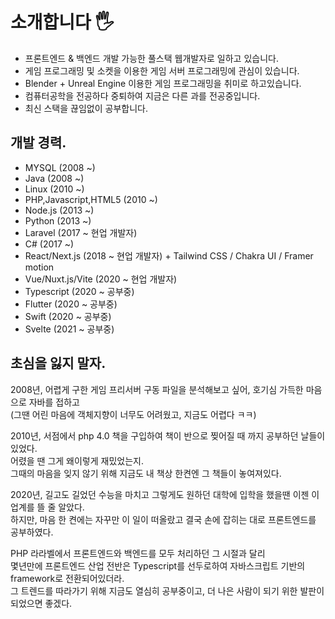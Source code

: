 # 소개합니다 🖐

- 프론트엔드 & 백엔드 개발 가능한 풀스택 웹개발자로 일하고 있습니다.
- 게임 프로그래밍 및 소켓을 이용한 게임 서버 프로그래밍에 관심이 있습니다.
- Blender + Unreal Engine 이용한 게임 프로그래밍을 취미로 하고있습니다.
- 컴퓨터공학을 전공하다 중퇴하여 지금은 다른 과를 전공중입니다.
- 최신 스택을 끊임없이 공부합니다.

## 개발 경력.

- MYSQL (2008 ~)
- Java (2008 ~)
- Linux (2010 ~)
- PHP,Javascript,HTML5 (2010 ~)
- Node.js (2013 ~)
- Python (2013 ~)
- Laravel (2017 ~ 현업 개발자)
- C# (2017 ~)
- React/Next.js (2018 ~ 현업 개발자) + Tailwind CSS / Chakra UI / Framer motion
- Vue/Nuxt.js/Vite (2020 ~ 현업 개발자)
- Typescript (2020 ~ 공부중)
- Flutter (2020 ~ 공부중)
- Swift (2020 ~ 공부중)
- Svelte (2021 ~ 공부중)
   
   
## 초심을 잃지 말자.
2008년, 어렵게 구한 게임 프리서버 구동 파일을 분석해보고 싶어, 호기심 가득한 마음으로 자바를 접하고   
(그땐 어린 마음에 객체지향이 너무도 어려웠고, 지금도 어렵다 ㅋㅋ)   
   
2010년, 서점에서 php 4.0 책을 구입하여 책이 반으로 찢어질 때 까지 공부하던 날들이 있었다.   
어렸을 땐 그게 왜이렇게 재밌었는지.   
그때의 마음을 잊지 않기 위해 지금도 내 책상 한켠엔 그 책들이 놓여져있다.   
   
2020년, 길고도 길었던 수능을 마치고 그렇게도 원하던 대학에 입학을 했을땐 이젠 이 업계를 뜰 줄 알았다.   
하지만, 마음 한 켠에는 자꾸만 이 일이 떠올랐고 결국 손에 잡히는 대로 프론트엔드를 공부하였다.   
   
PHP 라라벨에서 프론트엔드와 백엔드를 모두 처리하던 그 시절과 달리   
몇년만에 프론트엔드 산업 전반은 Typescript를 선두로하여 자바스크립트 기반의 framework로 전환되어있더라.   
그 트렌드를 따라가기 위해 지금도 열심히 공부중이고, 더 나은 사람이 되기 위한 발판이 되었으면 좋겠다.

